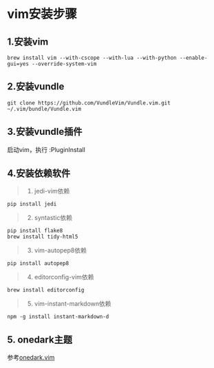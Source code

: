 # vim安装步骤

## 1.安装vim

``` shell
brew install vim --with-cscope --with-lua --with-python --enable-gui=yes --override-system-vim
```

## 2.安装vundle

```shell
git clone https://github.com/VundleVim/Vundle.vim.git ~/.vim/bundle/Vundle.vim
```

## 3.安装vundle插件

启动vim，执行 :PluginInstall

## 4.安装依赖软件
> 1. jedi-vim依赖
    
```
pip install jedi
```

> 2. syntastic依赖

```
pip install flake8
brew install tidy-html5
```

> 3. vim-autopep8依赖

```
pip install autopep8
```

> 4. editorconfig-vim依赖

```
brew install editorconfig
```
    
> 5. vim-instant-markdown依赖
```
npm -g install instant-markdown-d
```
## 5. onedark主题
参考[onedark.vim](https://github.com/joshdick/onedark.vim)
